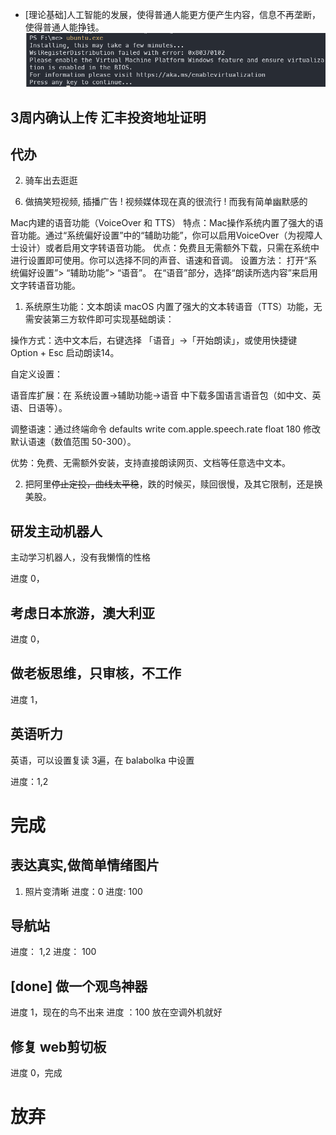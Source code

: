 
- [理论基础]人工智能的发展，使得普通人能更方便产生内容，信息不再垄断，使得普通人能挣钱。
![](images/2025-01-24-14-21-29.png)

## 3周内确认上传 汇丰投资地址证明

## 代办

<!-- 1. 做锻炼视频 -->
2. 骑车出去逛逛
<!-- 4. 开发 laravel模版，创建自己框架 -->
<!-- 5. 数字人直播 封禁吗？ -->
6. 做搞笑短视频, 插播广告 ! 视频媒体现在真的很流行 ! 而我有简单幽默感的

Mac内建的语音功能（VoiceOver 和 TTS）
特点：Mac操作系统内置了强大的语音功能。通过“系统偏好设置”中的“辅助功能”，你可以启用VoiceOver（为视障人士设计）或者启用文字转语音功能。
优点：免费且无需额外下载，只需在系统中进行设置即可使用。你可以选择不同的声音、语速和音调。
设置方法：
打开“系统偏好设置”> “辅助功能”> “语音”。
在“语音”部分，选择“朗读所选内容”来启用文字转语音功能。

1. 系统原生功能：文本朗读
macOS 内置了强大的文本转语音（TTS）功能，无需安装第三方软件即可实现基础朗读：

操作方式：选中文本后，右键选择 「语音」→「开始朗读」，或使用快捷键 Option + Esc 启动朗读14。

自定义设置：

语音库扩展：在 系统设置→辅助功能→语音 中下载多国语言语音包（如中文、英语、日语等）。

调整语速：通过终端命令 defaults write com.apple.speech.rate float 180 修改默认语速（数值范围 50-300）。

优势：免费、无需额外安装，支持直接朗读网页、文档等任意选中文本。



2.  把阿里~~停止定投，曲线太平稳~~，跌的时候买，赎回很慢，及其它限制，还是换美股。

## 研发主动机器人
主动学习机器人，没有我懒惰的性格

进度 0，

## 考虑日本旅游，澳大利亚

进度 0，

## 做老板思维，只审核，不工作

进度 1，


## 英语听力 

英语，可以设置复读 3遍，在 balabolka 中设置

进度：1,2

# 完成

## 表达真实,做简单情绪图片
1. 照片变清晰
进度：0
进度: 100

## 导航站 
进度： 1,2
进度： 100

## [done] 做一个观鸟神器

进度 1，现在的鸟不出来
进度 ：100 放在空调外机就好

## 修复 web剪切板

进度 0，完成




# 放弃

<!-- ## [todo]书呆子，语音陪伴，早晨、晚上陪伴学习 2 小时 (节约时间，避免空虚) -->

<!-- 进度 0， -->

